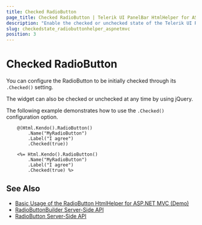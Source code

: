 ```yaml
---
title: Checked RadioButton
page_title: Checked RadioButton | Telerik UI PanelBar HtmlHelper for ASP.NET MVC
description: "Enable the checked or unchecked state of the Telerik UI RadioButton for ASP.NET MVC."
slug: checkedstate_radiobuttonhelper_aspnetmvc
position: 3
---
```


# Checked RadioButton

You can configure the RadioButton to be initially checked through its `.Checked()` setting.

The widget can also be checked or unchecked at any time by using jQuery.

The following example demonstrates how to use the `.Checked()` configuration option.

```Razor
    @(Html.Kendo().RadioButton()
        .Name("MyRadioButton")
        .Label("I agree")
        .Checked(true))
```
```ASPX
    <%= Html.Kendo().RadioButton()
        .Name("MyRadioButton")
        .Label("I agree")
        .Checked(true) %>
```

## See Also

* [Basic Usage of the RadioButton HtmlHelper for ASP.NET MVC (Demo)](https://demos.telerik.com/aspnet-mvc/styling/radios)
* [RadioButtonBuilder Server-Side API](http://docs.telerik.com/aspnet-mvc/api/Kendo.Mvc.UI.Fluent/RadioButtonBuilder)
* [RadioButton Server-Side API](/api/radiobutton)
